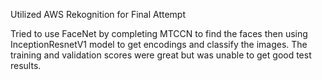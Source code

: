 Utilized AWS Rekognition for Final Attempt

Tried to use FaceNet by completing MTCCN to find the faces then using InceptionResnetV1 model to get encodings and classify the images. The training and validation scores were great but was unable to get good test results.
